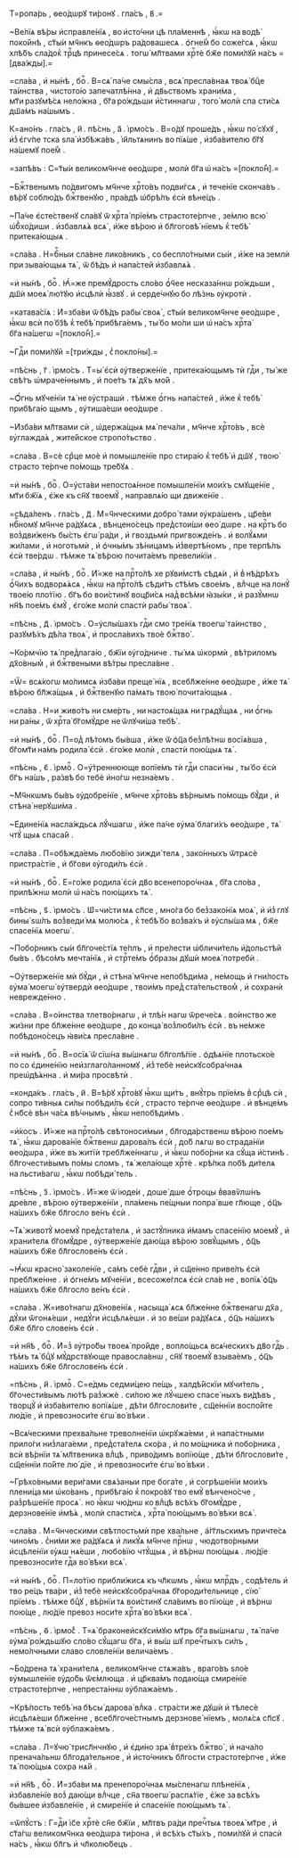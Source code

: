 Т=ропа́рь , ѳео́дѡрꙋ ти́ронꙋ . гла́съ , в҃ .=

~Ве́лїѧ вѣ́ры и҆справле́нїѧ , во и҆сто́чни цѣ пла́меннѣ , ꙗ҆́кѡ на водѣ̀ поко́йнѣ , ст҃ы́и мч҃нкъ ѳео́дѡръ ра́довашесѧ . ѻ҆гне́м̾ бо соже́гсѧ , ꙗ҆́кѡ хлѣ́бъ сла́док̾ трⷪ҇цѣ принесе́сѧ . тогѡ̀ мл҃твами хрⷭ҇тѐ бж҃е поми́лꙋй на́съ =[два́жды].=

=сла́ва , и҆ ны́нѣ , боⷢ҇ . В=сѧ̀ па́че смы́сла , всѧ̀ пресла́внаѧ твоѧ̀ бцⷣе та́инства , чистото́ю запечатлѣ́нна , и҆ дв҃ьствомъ храни́ма , мт҃и разꙋмѣ́сѧ нело́жна , бг҃а ро́ждьши и҆́стиннагѡ , того̀ молѝ спа сти́сѧ дш҃а́мъ на́шымъ .

К=ано́нъ . гла́съ , и҃ . пѣ́снь , а҃ . і҆рмо́съ . В=о́дꙋ проше́дъ , ꙗ҆́кѡ по́ сꙋхꙋ , и҆з̾ є҆гѵ́пе тска ѕла̀ и҆збѣжа́въ , і҆и҃льтѧнинъ во пїѧ́ше , и҆зба́вителю бг҃ꙋ на́шемꙋ пое́м̾ .

=запѣ́въ : С=т҃ы́и великомч҃нче ѳео́дѡре , молѝ бг҃а ѡ҆ на́съ =[покло́н̾].=

~Бжⷭ҇твенымъ по́двигомъ мч҃нче хрⷭ҇то́въ подви́гсѧ , и҆ тече́нїе сконча́въ . вѣ́рꙋ соблю́дъ бжⷭ҇твенꙋю , пра́вдѣ ѡ҆брѣ́лъ є҆сѝ вѣне́цъ .

~Па́че є҆сте́ственꙋ сла́вꙋ ѿ хрⷭ҇та̀ прїе́мъ страстоте́рпче , зе́млю всю̀ ѡ҆б̾хо́диши . и҆збавлѧ́ѧ всѧ̀ , и҆́же вѣ́рою и҆ бл҃гоговѣ́ нїемъ к̾ тебѣ̀ притека́ющыѧ .

=сла́ва . Н=бⷭ҇ныи сла́вне лико́вникъ , со беспло́тными сы́и , и҆́же на землѝ при зыва́ющыѧ тѧ̀ , ѿ бѣ́дъ и҆ напа́стей и҆збавлѧ́ѧ .

=и҆ ны́нѣ , боⷢ҇ . Ꙗ҆́=же премꙋ́дрость сло́во ѻ҆́ч҃ее несказа́ннѡ ро́ждьши , дш҃ѝ моеѧ̀ лю́тꙋю и҆сцѣлѝ ꙗ҆́звꙋ . и҆ серде́чнꙋю бо лѣ́знь ᲂу҆кротѝ .

=катава́сїѧ : И҆=зба́ви ѿ бѣ́дъ рабы̀ своѧ̀ , ст҃ы́и великомч҃нче ѳео́дѡре , ꙗ҆́кѡ всѝ по́ бз҃ѣ к̾ тебѣ̀ прибѣга́емъ , ты́ бо мо́ли ши ѡ҆ на́съ хрⷭ҇та̀ бг҃а на́шегѡ =[покло́н̾].=

~Гдⷭ҇и поми́лꙋй =[три́жды , с̾ покло́ны].=

=пѣ́снь , г҃ . і҆рмо́съ . Т=ы̀ є҆сѝ ᲂу҆тверже́нїе , притека́ющымъ тѝ гдⷭ҇и , ты́ же свѣ́тъ ѡ҆мраче́ннымъ , и҆ пое́тъ тѧ̀ дх҃ъ мо́й .

~Ѻ҆́гнь мꙋче́нїи тѧ̀ не ᲂу҆страшѝ . тѣ́мже ѻ҆́гнь напа́стей , и҆́же к̾ тебѣ̀ прибѣга́ю щымъ , ᲂу҆тиша́еши ѳео́дѡре .

~И҆зба́ви мл҃твами сѝ , ѡ҆держа́щыѧ мѧ̀ печа́ли , мч҃нче хрⷭ҇то́въ , всѐ ᲂу҆глажда́ѧ , жите́йское стропо́тьство .

=сла́ва . В=сѐ срⷣце моѐ и҆ помышле́нїе про стира́ю к̾ тебѣ̀ и҆ дш҃ꙋ , твою̀ страсто те́рпче по́мощь тре́бꙋѧ .

=и҆ ны́нѣ , боⷢ҇ . О=у҆ста́ви непостоѧ́нное помышле́нїи мои́хъ смꙋще́нїе , мт҃и бж҃їѧ , є҆́же къ сн҃ꙋ твоемꙋ̀ , направлѧ́ю щи движе́нїе .

=сѣда́ленъ . гла́съ , д҃ . М=ч҃нческими добро́ тами ᲂу҆кра́шенъ , цр҃е́ви нбⷭ҇номꙋ мч҃нче ра́дꙋѧсѧ , вѣнцено́сецъ пред̾стои́ши ѳео́ дѡре . на крⷭ҇тъ бо воз̾дви́женъ бы́сть є҆гѡ̀ ра́ди , и҆ гвоздьмѝ пригвожде́нъ . и҆ волꙋ́ѧми жи́лами , и҆ ноготьмѝ , и҆ ѻ҆чны́мъ зѣ́ницамъ и҆з̾вертѣ́номъ , пре терпѣ́лъ є҆сѝ тве́рдѡ . тѣ́мже тѧ̀ вѣ́рою почита́емъ превели́кїи .

=сла́ва , и҆ ны́нѣ , боⷢ҇ . И҆́=же на прⷭ҇то́лѣ хе рꙋви́мстѣ сѣдѧ́и , и҆ в̾ нѣ́дрѣхъ ѻ҆́ч҃ихъ водворѧ́ѧсѧ , ꙗ҆́кѡ на прⷭ҇то́лѣ сѣди́тъ ст҃ѣ́мъ свое́мъ , влⷣчце на лонꙋ̀ твое́ю пло́тїю . бг҃ъ бо вои́стинꙋ воцр҃и́сѧ над̾ всѣ́ми ꙗ҆зы́ки , и҆ разꙋ́мнѡ нн҃ѣ пое́мъ є҆мꙋ̀ , є҆го́же молѝ спастѝ рабы̀ твоѧ̀ .

=пѣ́снь , д҃ . і҆рмо́съ . О=у҆слы́шахъ гдⷭ҇и смо тре́нїѧ твоегѡ̀ та́инство , разꙋмѣ́хъ дѣ́ла твоѧ̀ , и҆ просла́вихъ твоѐ бжⷭ҇тво̀ .

~Ко́рмчїю тѧ̀ пред̾лага́ю , бж҃їи ᲂу҆го́дниче . ты́ мѧ ѡ҆кормѝ , вѣ́триломъ дх҃о́вным̾ , и҆ бжⷭ҇твеными вѣ́тры пресла́вне .

=Ѿ= всѧ́когѡ мо́лимсѧ и҆зба́ви преще́ нїѧ , всебл҃же́нне ѳео́дѡре , и҆́же тѧ̀ вѣ́рою бл҃жа́щыѧ , и҆ бжⷭ҇твенꙋю па́мѧть твою̀ почита́ющыѧ .

=сла́ва . Н=и живо́тъ ни сме́рть , ни настоѧ́щаѧ ни грѧдꙋ́щаѧ , ни ѻ҆́гнь ни ра́ны , ѿ хрⷭ҇та̀ бг҃омꙋ́дре не ѿлꙋчи́ша тебѣ̀ .

=и҆ ны́нѣ , боⷢ҇ . П=од̾ лѣ́томъ бы́вша , и҆́же ѿ ѻ҆ц҃а без̾лѣ́тнѡ восїѧ́вша , бг҃омт҃и на́мъ родила̀ є҆сѝ . є҆го́же молѝ , спастѝ пою́щыѧ тѧ̀ .

=пѣ́снь , є҃ . і҆рмоⷭ҇ . О=у҆́треннююще вопїе́мъ тѝ гдⷭ҇и спаси́ ны , ты́ бо є҆сѝ бг҃ъ на́шъ , ра́звѣ бо тебѐ и҆но́гѡ незна́емъ .

~Мч҃нкѡмъ бы́въ ᲂу҆добре́нїе , мч҃нче хрⷭ҇то́въ вѣ́рнымъ по́мощь бꙋ́ди , и҆ стѣна̀ нерꙋши́ма .

~Е҆дине́нїѧ насла́ждьсѧ лꙋ́чшагѡ , и҆́же па́че ᲂу҆ма̀ благи́хъ ѳео́дѡре , тѧ̀ чтꙋ́ щыѧ спаса́й .

=сла́ва . П=обѣжда́емь любо́вїю зижди́ телѧ , зако́нныхъ ѿтрѧсѐ пристра́стїе , и҆ бг҃ови ᲂу҆годи́лъ є҆сѝ .

=и҆ ны́нѣ , боⷢ҇ . Е҆=го́же родила̀ є҆сѝ дв҃о всенепоро́чнаѧ , бг҃а сло́ва , прилѣ́жнѡ молѝ ѡ҆ на́съ пою́щихъ тѧ̀ .

=пѣ́снь , ѕ҃ . і҆рмо́съ . Ѡ҆=чи́сти мѧ сп҃се , мно́га бо без̾зако́нїѧ моѧ̀ , и҆ и҆з̾ глꙋ бины̀ ѕѡ́лъ воз̾веди́ мѧ молю́сѧ , к̾ тебѣ́ бо воз̾ва́хъ и҆ ᲂу҆слы́ша мѧ , бж҃е спасе́нїѧ моегѡ̀ .

~Побо́рникъ сы́и бл҃гоче́стїѧ те́плъ , и҆ пре́лести ѡ҆бличи́тель и҆́дольстѣй бы́въ . бѣсо́мъ мечта́нїѧ , и҆ стрⷭ҇те́мъ ѻ҆́бразы дꙋшѝ моеѧ̀ потребѝ .

~Оу҆тверже́нїе мѝ бꙋ́ди , и҆ стѣна̀ мч҃нче непобѣди́ма , не́мощь и҆ гни́лость ᲂу҆ма̀ моегѡ̀ ᲂу҆твердѝ ѳео́дѡре , твои́мъ пред̾ ста́тельством̾ , и҆ сохранѝ неврежде́нно .

=сла́ва . В=о́инства тлетво́рнагѡ , и҆ тлѣ́н нагѡ ѿрече́сѧ . во́инство же жи́зни пре бл҃же́нне ѳео́дѡре , до конца̀ воз̾люби́лъ є҆сѝ . въ не́мже побѣдоно́сецъ ꙗ҆ви́сѧ пресла́вне .

=и҆ ны́нѣ , боⷢ҇ . В=осїѧ̀ ѿ сїѡ́на вы́шнѧгѡ бл҃голѣ́пїе . ѻ҆дѣѧ́нїе плотьско́е по со є҆дине́нїю неи҆зглаго́ланномꙋ , и҆з̾ тебѐ неи҆скꙋсобра́чнаѧ преѡ҆дѣ́ѧнна . и҆ ми́ра просвѣтѝ .

=конда́къ . гла́съ , и҃ . В=ѣ́рꙋ хрⷭ҇то́вꙋ ꙗ҆́кѡ щи́тъ , внꙋ́трь прїе́мъ в̾ срⷣцѣ сѝ , сопро ти́вныѧ си́лы побѣди́лъ є҆сѝ , страсто те́рпче ѳео́дѡре . и҆ вѣнце́мъ с̾ нб҃сѐ вѣн ча́сѧ вѣ́чнымъ , ꙗ҆́кѡ непобѣди́мъ .

=и҆́косъ . И҆́=же на прⷭ҇то́лѣ свѣтоноси́мыи , бл҃года́рственѡ вѣ́рою пое́мъ тѧ̀ , ꙗ҆́кѡ дарова́нїе бжⷭ҇твенѡ дарова́лъ є҆сѝ , до́б лѧгѡ во страда́нїи ѳео́дѡра , и҆́же въ житїѝ требл҃же́ннагѡ , и҆ ꙗ҆́кѡ побо́рни ка сꙋ́ща и҆́стинѣ . бл҃гочести́вымъ по́мы сломъ , тѧ̀ жела́юще хрⷭ҇тѐ . крѣ́пка побѣ ди́телѧ на льсти́вагѡ , ꙗ҆́кѡ побѣди́ тель .

=пѣ́снь , з҃ . і҆рмо́съ . И҆́=же ѿ і҆юде́и , доше́ дше ѻ҆́троцы в̾вавѷлѡ́нъ дре́вле , вѣ́рою ᲂу҆тверже́нїи , пла́мень пе́щныи попра́ вше гл҃юще , ѻ҆ц҃ъ на́шихъ бж҃е бл҃госло ве́нъ є҆сѝ .

~Тѧ̀ животꙋ̀ моемꙋ̀ пред̾ста́телѧ , и҆ застꙋ́пника и҆́мамъ спасе́нїю моемꙋ̀ , и҆ храни́телѧ бг҃омꙋ́дре , ᲂу҆тверже́нїе даю́ща вѣ́рою зовꙋ́щымъ , ѻ҆ц҃ъ на́шихъ бж҃е бл҃гослове́нъ є҆сѝ .

~Ꙗ҆́кѡ красно̀ заколе́нїе , са́мъ себѐ гдⷭ҇ви , и҆ сщ҃е́нно приве́лъ є҆сѝ пребл҃же́нне . и҆ ѻ҆гне́мъ мꙋче́нїи , всесоже́глсѧ є҆сѝ сла́в не , вопїѧ̀ ѻ҆ц҃ъ на́шихъ бж҃е бл҃госло ве́нъ є҆сѝ .

=сла́ва . Ж=иво́тнагѡ дх҃нове́нїѧ , насыща́ ѧсѧ бл҃же́нне бжⷭ҇твенагѡ дх҃а , дꙋ́хи ѿгонѧ́еши , недꙋ́ги и҆сцѣлѧ́еши . и҆ зо ве́ши ра́дꙋѧсѧ , ѻ҆ц҃ъ на́шихъ бж҃е бл҃го слове́нъ є҆сѝ .

=и҆ нн҃ѣ , боⷢ҇ . И҆=з̾ ᲂу҆тро́бы твоеѧ̀ про́йде , вопло́щьсѧ всѧ́ческихъ дв҃о гдⷭ҇ь . тѣ́мъ тѧ̀ бцⷣꙋ мꙋ́дрствꙋюще правосла́внѡ , сн҃ꙋ твоемꙋ̀ взыва́емъ , ѻ҆ц҃ъ на́шихъ бж҃е бл҃гослове́нъ є҆сѝ .

=пѣ́снь , и҃ . і҆рмоⷭ҇ . С=е́дмь седми́цею пе́щь , халдѣ́йскїи мꙋчи́тель , бг҃очести́вымъ лю́тѣ раз̾жжѐ . си́лою же лꙋ́чшею спасе́ ныхъ ви́дѣвъ , творцꙋ̀ и҆ и҆зба́вителю вопїѧ́ше , дѣ́ти бл҃гослови́те , сщ҃е́ннїи воспо́йте лю́дїе , и҆ превозноси́те є҆гѡ̀ во́ вѣки .

~Всѧ́ческими прехва́льне треволне́нїи ѡ҆крꙋжа́еми , и҆ напа́стными прило́ги низ̾лага́еми , пред̾ста́телѧ ско́ра , и҆ по мо́щника и҆ побо́рника , всѝ вѣ́рнїи тѧ̀ мл҃твеника влⷣцѣ , приво́димъ вопїю́ще , дѣ́ти бл҃гослови́те , сщ҃е́ннїи по́йте лю́ дїе , и҆ превозноси́те є҆гѡ̀ во́ вѣки .

~Грѣхо́вными вери́гами свѧ́заныи пре бога́те , и҆ согрѣше́нїи мои́хъ плени́ца ми ѡ҆ко́ванъ , прибѣга́ю к̾ покро́вꙋ тво емꙋ̀ вѣнчено́сче , раз̾рѣше́нїе просѧ̀ . но ꙗ҆́кѡ чю́днѡ ко влⷣцѣ всѣ́хъ бг҃омꙋ́дре , дерзнове́нїе и҆мѣ́ѧ , молѝ спасти́сѧ , хрⷭ҇та̀ пою́щымъ во́ вѣки всѧ̀ .

=сла́ва . М=ч҃нческими свѣтлостьмѝ пре хва́льне , а҆́гг҃льскимъ причте́сѧ чино́мъ . с̾ни́ми же ра́дꙋѧсѧ и҆ ликꙋ́ѧ мч҃нче прⷭ҇нѡ , чюдотво́рными и҆сцѣле́нїи ᲂу҆ѧш нѧ́еши , любо́вїю чтꙋ́щыѧ , и҆ вѣ́рнѡ пою́щыѧ . лю́дїе превозноси́те гдⷭ҇а во́ вѣки всѧ̀ .

=и҆ ны́нѣ , боⷢ҇ . П=ло́тїю прибли́жисѧ къ чл҃кѡмъ , ꙗ҆́кѡ млрⷭ҇дъ , содѣ́тель и҆ тво ре́цъ тва́ри , и҆з̾ тебѐ неи҆скꙋсобра́чнаѧ бг҃ороди́тельнице , сїю̀ прїе́мъ . тѣ́мже бцⷣꙋ , вѣ́рнїи тѧ вои́стинꙋ сла́вимъ во пїю́ще , и҆ вѣ́рнѡ пою́ще , лю́дїе превоз носи́те хрⷭ҇та̀ во́ вѣки всѧ̀ .

=пѣ́снь , ѳ҃ . і҆рмо́с̾ . Т=ѧ̀ браконеи҆скꙋси́мꙋю мт҃рь бг҃а вы́шнѧгѡ , тѧ̀ па́че ᲂу҆ма̀ ро́ждьшꙋю сло́во сꙋ́щагѡ бг҃а , и҆ вы́ш шꙋ пречⷭ҇тыхъ си́лъ , немо́лчными славо словле́нїи велича́емъ .

~Бо́дрена тѧ̀ храни́телѧ , великомч҃нче стѧжа́въ , враго́въ ѕло́е ᲂу҆мышле́нїе ᲂу҆до́бь ѿє́млюща . и҆ цр҃ква́мъ подаю́ща смире́нїе страстоте́рпче , непреста́ннѡ ᲂу҆блажа́емъ .

~Крѣ́пость тебѣ̀ на бѣсы̀ дарова̀ влⷣка . стра́сти же дꙋшѝ и҆ тѣлесѐ и҆сцѣлѧ́еши бл҃же́нне , всебл҃гоче́стнымъ дерзнове́ нїемъ , молѧ́сѧ сп҃сꙋ . тѣ́мже тѧ̀ всѝ ᲂу҆блажа́емъ .

=сла́ва . Л=ꙋчю̀ трисл҃нчнꙋю , и҆ є҆ди́но зрѧ̀ в̾тре́хъ бжⷭ҇тво̀ , и҆ нача́ло пренача́льнѡ бл҃года́тельное , и҆ и҆сто́чникъ бл҃гости страстоте́рпче , и҆́же тѧ̀ пою́щыѧ сохра нѧ́й .

=и҆ нн҃ѣ , боⷢ҇ . И҆=зба́ви мѧ пренепоро́чнаѧ мы́сленагѡ плѣне́нїѧ , и҆збавле́нїе воз̾ даю́щи влⷣчце , сн҃а твоегѡ̀ распѧ́тїе , є҆́же за всѣ́хъ бы́вшее и҆збавле́нїе , и҆ смире́нїе и҆ спасе́нїе пою́щымъ тѧ̀ .

=ѿпꙋ́стъ : Г=дⷭ҇и і҆с҃е хрⷭ҇тѐ сн҃е бж҃їи , мл҃твъ ра́ди пречⷭ҇тыѧ твоеѧ̀ мт҃ре , и҆ ст҃а́гѡ великомч҃нка ѳео́дѡра ти́рона , и҆ всѣ́хъ ст҃ы́хъ , поми́лꙋй и҆ спасѝ на́съ , ꙗ҆́кѡ бл҃гъ и҆ чл҃колю́бецъ .

